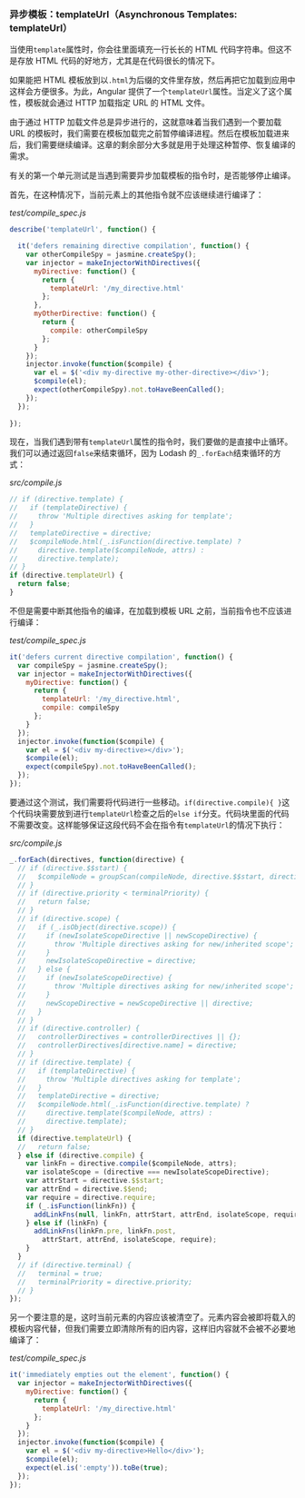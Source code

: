 ### 异步模板：templateUrl（Asynchronous Templates: templateUrl）

当使用`template`属性时，你会往里面填充一行长长的 HTML 代码字符串。但这不是存放 HTML 代码的好地方，尤其是在代码很长的情况下。

如果能把 HTML 模板放到以`.html`为后缀的文件里存放，然后再把它加载到应用中这样会方便很多。为此，Angular 提供了一个`templateUrl`属性。当定义了这个属性，模板就会通过 HTTP 加载指定 URL 的 HTML 文件。

由于通过 HTTP 加载文件总是异步进行的，这就意味着当我们遇到一个要加载 URL 的模板时，我们需要在模板加载完之前暂停编译进程。然后在模板加载进来后，我们需要继续编译。这章的剩余部分大多就是用于处理这种暂停、恢复编译的需求。

有关的第一个单元测试是当遇到需要异步加载模板的指令时，是否能够停止编译。

首先，在这种情况下，当前元素上的其他指令就不应该继续进行编译了：

_test/compile_spec.js_

```js
describe('templateUrl', function() {

  it('defers remaining directive compilation', function() {
    var otherCompileSpy = jasmine.createSpy();
    var injector = makeInjectorWithDirectives({
      myDirective: function() {
        return {
          templateUrl: '/my_directive.html'
        };
      },
      myOtherDirective: function() {
        return {
          compile: otherCompileSpy
        };
      }
    });
    injector.invoke(function($compile) {
      var el = $('<div my-directive my-other-directive></div>');
      $compile(el);
      expect(otherCompileSpy).not.toHaveBeenCalled();
    });
  });
  
});
```

现在，当我们遇到带有`templateUrl`属性的指令时，我们要做的是直接中止循环。我们可以通过返回`false`来结束循环，因为 Lodash 的`_.forEach`结束循环的方式：

_src/compile.js_

```js
// if (directive.template) {
//   if (templateDirective) {
//     throw 'Multiple directives asking for template';
//   }
//   templateDirective = directive;
//   $compileNode.html(_.isFunction(directive.template) ?
//     directive.template($compileNode, attrs) :
//     directive.template);
// }
if (directive.templateUrl) {
  return false;
}
```

不但是需要中断其他指令的编译，在加载到模板 URL 之前，当前指令也不应该进行编译：

_test/compile_spec.js_

```js
it('defers current directive compilation', function() {
  var compileSpy = jasmine.createSpy();
  var injector = makeInjectorWithDirectives({
    myDirective: function() {
      return {
        templateUrl: '/my_directive.html',
        compile: compileSpy
      };
    }
  });
  injector.invoke(function($compile) {
    var el = $('<div my-directive></div>');
    $compile(el);
    expect(compileSpy).not.toHaveBeenCalled();
  });
});
```

要通过这个测试，我们需要将代码进行一些移动。`if(directive.compile){ }`这个代码块需要放到进行`templateUrl`检查之后的`else if`分支。代码块里面的代码不需要改变。这样能够保证这段代码不会在指令有`templateUrl`的情况下执行：

_src/compile.js_

```js
_.forEach(directives, function(directive) {
  // if (directive.$$start) {
  //   $compileNode = groupScan(compileNode, directive.$$start, directive.$$end);
  // }
  // if (directive.priority < terminalPriority) {
  //   return false;
  // }
  // if (directive.scope) {
  //   if (_.isObject(directive.scope)) {
  //     if (newIsolateScopeDirective || newScopeDirective) {
  //       throw 'Multiple directives asking for new/inherited scope';
  //     }
  //     newIsolateScopeDirective = directive;
  //   } else {
  //     if (newIsolateScopeDirective) {
  //       throw 'Multiple directives asking for new/inherited scope';
  //     }
  //     newScopeDirective = newScopeDirective || directive;
  //   }
  // }
  // if (directive.controller) {
  //   controllerDirectives = controllerDirectives || {};
  //   controllerDirectives[directive.name] = directive;
  // }
  // if (directive.template) {
  //   if (templateDirective) {
  //     throw 'Multiple directives asking for template';
  //   }
  //   templateDirective = directive;
  //   $compileNode.html(_.isFunction(directive.template) ?
  //     directive.template($compileNode, attrs) :
  //     directive.template);
  // }
  if (directive.templateUrl) {
  //   return false;
  } else if (directive.compile) {
    var linkFn = directive.compile($compileNode, attrs);
    var isolateScope = (directive === newIsolateScopeDirective);
    var attrStart = directive.$$start;
    var attrEnd = directive.$$end;
    var require = directive.require;
    if (_.isFunction(linkFn)) {
      addLinkFns(null, linkFn, attrStart, attrEnd, isolateScope, require);
    } else if (linkFn) {
      addLinkFns(linkFn.pre, linkFn.post,
        attrStart, attrEnd, isolateScope, require);
    }
  }
  // if (directive.terminal) {
  //   terminal = true;
  //   terminalPriority = directive.priority;
  // }
});
```

另一个要注意的是，这时当前元素的内容应该被清空了。元素内容会被即将载入的模板内容代替，但我们需要立即清除所有的旧内容，这样旧内容就不会被不必要地编译了：

_test/compile_spec.js_

```js
it('immediately empties out the element', function() {
  var injector = makeInjectorWithDirectives({
    myDirective: function() {
      return {
        templateUrl: '/my_directive.html'
      };
    }
  });
  injector.invoke(function($compile) {
    var el = $('<div my-directive>Hello</div>');
    $compile(el);
    expect(el.is(':empty')).toBe(true);
  });
});
```